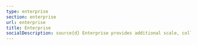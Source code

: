 ```yaml
---
type: enterprise
section: enterprise
url: enterprise
title: Enterprise
socialDescription: source{d} Enterprise provides additional scale, collaboration, governance and security features.
---
```

